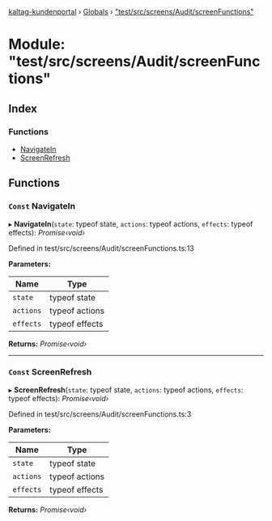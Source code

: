 [kaltag-kundenportal](../README.md) › [Globals](../globals.md) › ["test/src/screens/Audit/screenFunctions"](_test_src_screens_audit_screenfunctions_.md)

# Module: "test/src/screens/Audit/screenFunctions"

## Index

### Functions

* [NavigateIn](_test_src_screens_audit_screenfunctions_.md#const-navigatein)
* [ScreenRefresh](_test_src_screens_audit_screenfunctions_.md#const-screenrefresh)

## Functions

### `Const` NavigateIn

▸ **NavigateIn**(`state`: typeof state, `actions`: typeof actions, `effects`: typeof effects): *Promise‹void›*

Defined in test/src/screens/Audit/screenFunctions.ts:13

**Parameters:**

Name | Type |
------ | ------ |
`state` | typeof state |
`actions` | typeof actions |
`effects` | typeof effects |

**Returns:** *Promise‹void›*

___

### `Const` ScreenRefresh

▸ **ScreenRefresh**(`state`: typeof state, `actions`: typeof actions, `effects`: typeof effects): *Promise‹void›*

Defined in test/src/screens/Audit/screenFunctions.ts:3

**Parameters:**

Name | Type |
------ | ------ |
`state` | typeof state |
`actions` | typeof actions |
`effects` | typeof effects |

**Returns:** *Promise‹void›*
